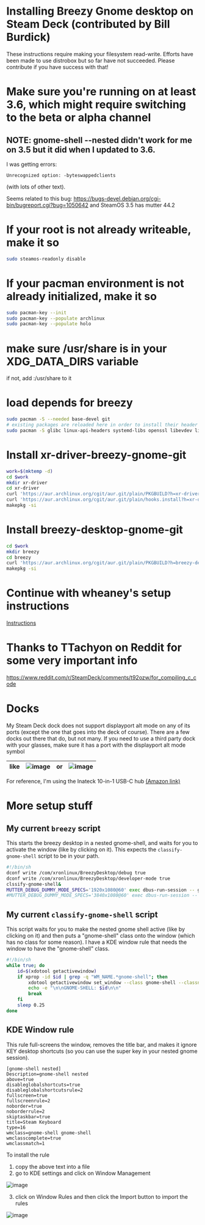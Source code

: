 # Installing Breezy Gnome desktop on Steam Deck (contributed by Bill Burdick)
These instructions require making your filesystem read-write. Efforts have been made to use distrobox
but so far have not succeeded. Please contribute if you have success with that!

# Make sure you're running on at least 3.6, which might require switching to the beta or alpha channel
## NOTE: gnome-shell --nested didn't work for me on 3.5 but it did when I updated to 3.6.
I was getting errors:
```
Unrecognized option: -byteswappedclients
```
(with lots of other text).

Seems related to this bug: https://bugs-devel.debian.org/cgi-bin/bugreport.cgi?bug=1050642 and SteamOS 3.5 has mutter 44.2
# If your root is not already writeable, make it so
```sh
sudo steamos-readonly disable
```
# If your pacman environment is not already initialized, make it so
```sh
sudo pacman-key --init
sudo pacman-key --populate archlinux
sudo pacman-key --populate holo
```
# make sure /usr/share is in your XDG_DATA_DIRS variable
if not, add :/usr/share to it
# load depends for breezy
```sh
sudo pacman -S --needed base-devel git
# existing packages are reloaded here in order to install their header files
sudo pacman -S glibc linux-api-headers systemd-libs openssl libevdev libusb json-c curl hidapi python python-pydbus 'gnome-shell>=45.0' python-yaml
```
# Install xr-driver-breezy-gnome-git
```sh
work=$(mktemp -d)
cd $work
mkdir xr-driver
cd xr-driver
curl 'https://aur.archlinux.org/cgit/aur.git/plain/PKGBUILD?h=xr-driver-breezy-gnome-git' > PKGBUILD
curl 'https://aur.archlinux.org/cgit/aur.git/plain/hooks.install?h=xr-driver-breezy-gnome-git' > hooks.install
makepkg -si
```
# Install breezy-desktop-gnome-git
```sh
cd $work
mkdir breezy
cd breezy
curl 'https://aur.archlinux.org/cgit/aur.git/plain/PKGBUILD?h=breezy-desktop-gnome-git' > PKGBUILD
makepkg -si
```
# Continue with wheaney's setup instructions
[Instructions](../README.md#non-gnome-setup)

# Thanks to TTachyon on Reddit for some very important info
https://www.reddit.com/r/SteamDeck/comments/t92ozw/for_compiling_c_code

# Docks
My Steam Deck dock does not support displayport alt mode on any of its ports (except the one that goes into the deck of course). There are a few docks out there that do, but not many.
If you need to use a third party dock with your glasses, make sure it has a port with the displayport alt mode symbol

| like | ![image](small-usb-displayport-logo.png) | or | ![image](large-usb-displayport-logo.png) |
|-|-|-|-|

For reference, I'm using the Inateck 10-in-1 USB-C hub [(Amazon link)](https://www.amazon.com/dp/B0CCXZWS9C)

# More setup stuff
## My current `breezy` script
This starts the breezy desktop in a nested gnome-shell, and waits for you to activate the window (like by
clicking on it). This expects the `classify-gnome-shell` script to be in your path.

```sh
#!/bin/sh
dconf write /com/xronlinux/BreezyDesktop/debug true
dconf write /com/xronlinux/BreezyDesktop/developer-mode true
clssify-gnome-shell&
MUTTER_DEBUG_DUMMY_MODE_SPECS='1920x1080@60' exec dbus-run-session -- gnome-shell --nested
#MUTTER_DEBUG_DUMMY_MODE_SPECS='3840x1080@60' exec dbus-run-session -- gnome-shell --nested
```
## My current `classify-gnome-shell` script
This script waits for you to make the nested gnome shell active (like by clicking on it) and then puts a
"gnome-shell" class onto the window (which has no class for some reason). I have a KDE window rule that needs
the window to have the "gnome-shell" class.

```sh
#!/bin/sh
while true; do
    id=$(xdotool getactivewindow)
    if xprop -id $id | grep -q "WM_NAME.*gnome-shell"; then
        xdotool getactivewindow set_window --class gnome-shell --classname gnome-shell
        echo -e "\n\nGNOME-SHELL: $id\n\n"
        break
    fi
    sleep 0.25
done
```

## KDE Window rule
This rule full-screens the window, removes the title bar, and makes it ignore KEY desktop shortcuts (so you can
use the super key in your nested gnome session).

```
[gnome-shell nested]
Description=gnome-shell nested
above=true
disableglobalshortcuts=true
disableglobalshortcutsrule=2
fullscreen=true
fullscreenrule=2
noborder=true
noborderrule=2
skiptaskbar=true
title=Steam Keyboard
type=16
wmclass=gnome-shell gnome-shell
wmclasscomplete=true
wmclassmatch=1
```

To install the rule
1. copy the above text into a file
2. go to KDE settings and click on Window Management

![image](settings1.jpg)

3. click on Window Rules and then click the Import button to import the rules

![image](settings2.jpg)

